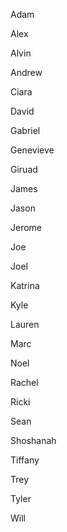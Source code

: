 Adam

Alex

Alvin

Andrew

Ciara

David

Gabriel

Genevieve

Giruad

James

Jason

Jerome

Joe

Joel

Katrina

Kyle

Lauren

Marc

Noel

Rachel

Ricki

Sean

Shoshanah

Tiffany

Trey

Tyler

Will
